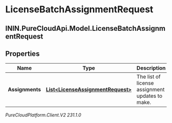 # LicenseBatchAssignmentRequest

## ININ.PureCloudApi.Model.LicenseBatchAssignmentRequest

## Properties

|Name | Type | Description | Notes|
|------------ | ------------- | ------------- | -------------|
| **Assignments** | [**List&lt;LicenseAssignmentRequest&gt;**](LicenseAssignmentRequest) | The list of license assignment updates to make. | |



_PureCloudPlatform.Client.V2 231.1.0_
